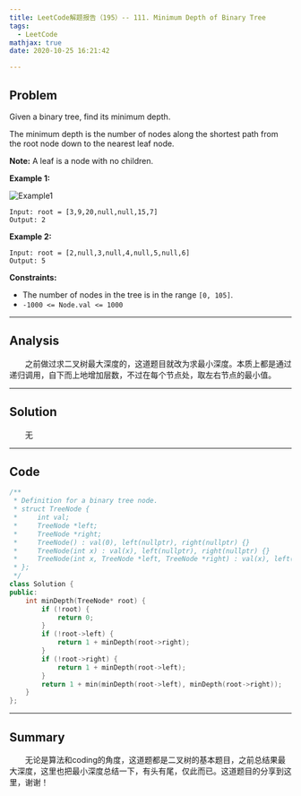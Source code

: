 ```yaml
---
title: LeetCode解题报告（195）-- 111. Minimum Depth of Binary Tree
tags:
  - LeetCode
mathjax: true
date: 2020-10-25 16:21:42

---
```


## Problem

Given a binary tree, find its minimum depth.

The minimum depth is the number of nodes along the shortest path from the root node down to the nearest leaf node.

**Note:** A leaf is a node with no children.

<!-- more -->

**Example 1:**

![Example1](https://assets.leetcode.com/uploads/2020/10/12/ex_depth.jpg)

```
Input: root = [3,9,20,null,null,15,7]
Output: 2
```

**Example 2:**

```
Input: root = [2,null,3,null,4,null,5,null,6]
Output: 5
```

**Constraints:**

- The number of nodes in the tree is in the range `[0, 105]`.
- `-1000 <= Node.val <= 1000`

------

## Analysis

&emsp;&emsp;之前做过求二叉树最大深度的，这道题目就改为求最小深度。本质上都是通过递归调用，自下而上地增加层数，不过在每个节点处，取左右节点的最小值。

------

## Solution

&emsp;&emsp;无

------

## Code

```c++
/**
 * Definition for a binary tree node.
 * struct TreeNode {
 *     int val;
 *     TreeNode *left;
 *     TreeNode *right;
 *     TreeNode() : val(0), left(nullptr), right(nullptr) {}
 *     TreeNode(int x) : val(x), left(nullptr), right(nullptr) {}
 *     TreeNode(int x, TreeNode *left, TreeNode *right) : val(x), left(left), right(right) {}
 * };
 */
class Solution {
public:
    int minDepth(TreeNode* root) {
        if (!root) {
            return 0;
        }
        if (!root->left) {
            return 1 + minDepth(root->right);
        }
        if (!root->right) {
            return 1 + minDepth(root->left);
        }
        return 1 + min(minDepth(root->left), minDepth(root->right));
    }
};
```

------

## Summary

&emsp;&emsp;无论是算法和coding的角度，这道题都是二叉树的基本题目，之前总结果最大深度，这里也把最小深度总结一下，有头有尾，仅此而已。这道题目的分享到这里，谢谢！
